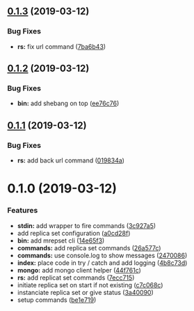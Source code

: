 <a name="0.1.3"></a>
## [0.1.3](https://github.com/stephanebachelier/mongodb_replica_set/compare/0.1.2...0.1.3) (2019-03-12)


### Bug Fixes

* **rs:** fix url command ([7ba6b43](https://github.com/stephanebachelier/mongodb_replica_set/commit/7ba6b43))



<a name="0.1.2"></a>
## [0.1.2](https://github.com/stephanebachelier/mongodb_replica_set/compare/0.1.1...0.1.2) (2019-03-12)


### Bug Fixes

* **bin:** add shebang on top ([ee76c76](https://github.com/stephanebachelier/mongodb_replica_set/commit/ee76c76))



## [0.1.1](https://github.com/stephanebachelier/mongodb_replica_set/compare/0.1.0...0.1.1) (2019-03-12)


### Bug Fixes

* **rs:** add back url command ([019834a](https://github.com/stephanebachelier/mongodb_replica_set/commit/019834a))



# 0.1.0 (2019-03-12)


### Features

* **stdin:** add wrapper to fire commands ([3c927a5](https://github.com/stephanebachelier/mongodb_replica_set/commit/3c927a5))
* add replica set configuration ([a0cd28f](https://github.com/stephanebachelier/mongodb_replica_set/commit/a0cd28f))
* **bin:** add mrepset cli ([14e65f3](https://github.com/stephanebachelier/mongodb_replica_set/commit/14e65f3))
* **commands:** add replica set commands ([26a577c](https://github.com/stephanebachelier/mongodb_replica_set/commit/26a577c))
* **commands:** use console.log to show messages ([2470086](https://github.com/stephanebachelier/mongodb_replica_set/commit/2470086))
* **index:** place code in try / catch and add logging ([4b8c73d](https://github.com/stephanebachelier/mongodb_replica_set/commit/4b8c73d))
* **mongo:** add mongo client helper ([44f761c](https://github.com/stephanebachelier/mongodb_replica_set/commit/44f761c))
* **rs:** add replicat set commands ([7ecc715](https://github.com/stephanebachelier/mongodb_replica_set/commit/7ecc715))
* initiate replica set on start if not existing ([c7c068c](https://github.com/stephanebachelier/mongodb_replica_set/commit/c7c068c))
* instanciate replica set or give status ([3a40090](https://github.com/stephanebachelier/mongodb_replica_set/commit/3a40090))
* setup commands ([be1e719](https://github.com/stephanebachelier/mongodb_replica_set/commit/be1e719))



